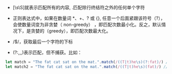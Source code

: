 - [\s\S]就表示匹配所有的内容, .匹配除行终结符之外的任何单个字符  

- 正则表达式中，如果在数量词 *、+、? 或 {}, 任意一个后面紧跟该符号（?），会使数量词变为非贪婪（ non-greedy） ，即匹配次数最小化。反之，默认情况下，是贪婪的（greedy），即匹配次数最大化。  

- /$/，获取最后一个字符的下标  

- (?:,,,)表示匹配，但不捕获。比如：  

```javascript
let match = "The fat cat sat on the mat.".match(/((T|t)he\s)(?:fat)/) // ["The fat", "The ", "T", index: 0, input: "The fat cat sat on the mat."]
let match2 = "The fat cat sat on the mat.".match(/((T|t)he\s)(fat)/) // ["The fat", "The ", "T", "fat", index: 0, input: "The fat cat sat on the mat."]
```